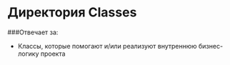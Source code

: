 # Директория Classes

###Отвечает за:
* Классы, которые помогают и/или реализуют внутреннюю бизнес-логику проекта